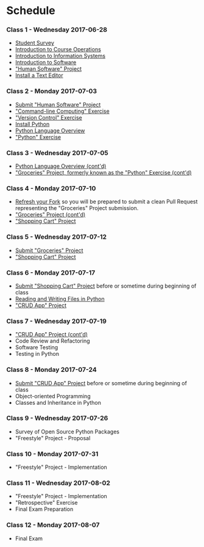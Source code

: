 # Schedule

### Class 1 - Wednesday 2017-06-28

  + [Student Survey](/assignments/survey/assignment.md)
  + [Introduction to Course Operations](/README.md)
  + [Introduction to Information Systems](/notes/information-systems/notes.md)
  + [Introduction to Software](/notes/software/notes.md)
  + ["Human Software" Project](/projects/human-software/project.md)
  + [Install a Text Editor](https://atom.io/)

### Class 2 - Monday 2017-07-03

  + [Submit "Human Software" Project](/projects/human-software/project.md#submission-instructions)
  + ["Command-line Computing" Exercise](/exercises/command-line-computing/exercise.md)
  + ["Version Control" Exercise](/exercises/version-control/exercise.md)
  + [Install Python](/notes/programming-languages/python/installation.md)
  + [Python Language Overview](/notes/programming-languages/python/notes.md)
  + ["Python" Exercise](/exercises/python/exercise.md)

### Class 3 - Wednesday 2017-07-05

  + [Python Language Overview (cont'd)](/notes/programming-languages/python/notes.md)
  + ["Groceries" Project, formerly known as the "Python" Exercise (cont'd)](/projects/groceries/project.md)

### Class 4 - Monday 2017-07-10

  + [Refresh your Fork](https://github.com/prof-rossetti/nyu-info-2335-70-201706/blob/master/CONTRIBUTING.md#updating-your-fork) so you will be prepared to submit a clean Pull Request representing the "Groceries" Project submission.
  + ["Groceries" Project (cont'd)](/projects/groceries/project.md)
  + ["Shopping Cart" Project](/projects/shopping-cart/project.md)

### Class 5 - Wednesday 2017-07-12

  + [Submit "Groceries" Project](/projects/groceries/project.md#submission-instructions)
  + ["Shopping Cart" Project](/projects/shopping-cart/project.md)












### Class 6 - Monday 2017-07-17

  + [Submit "Shopping Cart" Project](/projects/shopping-cart/project.md#submission-instructions) before or sometime during beginning of class
  + [Reading and Writing Files in Python](/notes/programming-languages/python/file-management.md)
  + ["CRUD App" Project](/projects/crud-app/project.md)

### Class 7 - Wednesday 2017-07-19

  + ["CRUD App" Project (cont'd)](/projects/crud-app/project.md)
  + Code Review and Refactoring
  + Software Testing
  + Testing in Python

### Class 8 - Monday 2017-07-24

  + [Submit "CRUD App" Project](/projects/crud-app/project.md#submission-instructions) before or sometime during beginning of class
  + Object-oriented Programming
  + Classes and Inheritance in Python

### Class 9 - Wednesday 2017-07-26

  + Survey of Open Source Python Packages
  + "Freestyle" Project - Proposal

### Class 10 - Monday 2017-07-31

  + "Freestyle" Project - Implementation

### Class 11 - Wednesday 2017-08-02

  + "Freestyle" Project - Implementation
  + "Retrospective" Exercise
  + Final Exam Preparation

### Class 12 - Monday 2017-08-07

  + Final Exam
